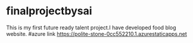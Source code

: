 # finalprojectbysai
This is my first future ready talent project.I have developed food blog website.
#azure link https://polite-stone-0cc552210.1.azurestaticapps.net
